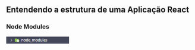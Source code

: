 ## Entendendo a estrutura de uma Aplicação React

### Node Modules

<img src="Screenshot_1.png" alt="">